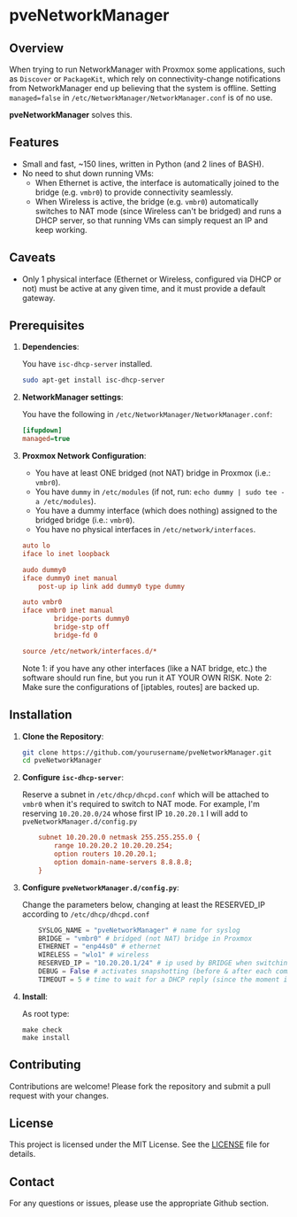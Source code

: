 # pveNetworkManager

## Overview

When trying to run NetworkManager with Proxmox some applications, such as `Discover` or `PackageKit`, which rely on connectivity-change notifications from NetworkManager end up believing that the system is offline. Setting `managed=false` in `/etc/NetworkManager/NetworkManager.conf` is of no use.

**pveNetworkManager** solves this. 

## Features

- Small and fast, ~150 lines, written in Python (and 2 lines of BASH).
- No need to shut down running VMs: 
    - When Ethernet is active, the interface is automatically joined to the bridge (e.g. `vmbr0`) to provide connectivity seamlessly.
    - When Wireless is active, the bridge (e.g. `vmbr0`) automatically switches to NAT mode (since Wireless can't be bridged) and runs a DHCP server, so that running VMs can simply request an IP and keep working.

## Caveats

- Only 1 physical interface (Ethernet or Wireless, configured via DHCP or not) must be active at any given time, and it must provide a default gateway.

## Prerequisites

1. **Dependencies**:

    You have `isc-dhcp-server` installed.

    ```bash
    sudo apt-get install isc-dhcp-server
    ```

2. **NetworkManager settings**:

    You have the following in `/etc/NetworkManager/NetworkManager.conf`:

    ```ini
    [ifupdown]
    managed=true
    ```

3. **Proxmox Network Configuration**:

    - You have at least ONE bridged (not NAT) bridge in Proxmox (i.e.: `vmbr0`).
    - You have `dummy` in `/etc/modules` (if not, run: `echo dummy | sudo tee -a /etc/modules`).
    - You have a dummy interface (which does nothing) assigned to the bridged bridge (i.e.: `vmbr0`).
    - You have no physical interfaces in `/etc/network/interfaces`.
    
    ```ini
    auto lo
    iface lo inet loopback

    audo dummy0
    iface dummy0 inet manual
        post-up ip link add dummy0 type dummy

    auto vmbr0
    iface vmbr0 inet manual
            bridge-ports dummy0
            bridge-stp off
            bridge-fd 0

    source /etc/network/interfaces.d/*
    ```
    Note 1: if you have any other interfaces (like a NAT bridge, etc.) the software should run fine, but you run it AT YOUR OWN RISK. 
    Note 2: Make sure the configurations of [iptables, routes] are backed up.

## Installation

1. **Clone the Repository**:

    ```bash
    git clone https://github.com/yourusername/pveNetworkManager.git
    cd pveNetworkManager
    ```
2. **Configure `isc-dhcp-server`**:

    Reserve a subnet in `/etc/dhcp/dhcpd.conf` which will be attached to `vmbr0` when it's required to switch to NAT mode.
    For example, I'm reserving `10.20.20.0/24` whose first IP `10.20.20.1` I will add to `pveNetworkManager.d/config.py`

    ```ini
        subnet 10.20.20.0 netmask 255.255.255.0 {
            range 10.20.20.2 10.20.20.254;
            option routers 10.20.20.1;
            option domain-name-servers 8.8.8.8;
        }
    ```

2. **Configure `pveNetworkManager.d/config.py`**:

    Change the parameters below, changing at least the RESERVED_IP according to `/etc/dhcp/dhcpd.conf`
    
    ```python
        SYSLOG_NAME = "pveNetworkManager" # name for syslog
        BRIDGE = "vmbr0" # bridged (not NAT) bridge in Proxmox
        ETHERNET = "enp44s0" # ethernet
        WIRELESS = "wlo1" # wireless
        RESERVED_IP = "10.20.20.1/24" # ip used by BRIDGE when switching from bridged mode to NAT mode
        DEBUG = False # activates snapshotting (before & after each command) of routes, iptables, and brctl in syslog
        TIMEOUT = 5 # time to wait for a DHCP reply (since the moment in which NetworkManager brings the interface "up")
    ```
3. **Install**:
    
    As root type: 
    ```
    make check
    make install
    ```

## Contributing

Contributions are welcome! Please fork the repository and submit a pull request with your changes.

## License

This project is licensed under the MIT License. See the [LICENSE](LICENSE) file for details.

## Contact

For any questions or issues, please use the appropriate Github section.

